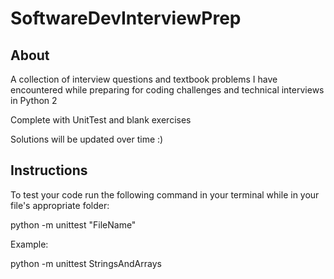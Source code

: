 # SoftwareDevInterviewPrep

## About
A collection of interview questions and textbook problems I have encountered while preparing for coding challenges and technical interviews in Python 2

Complete with UnitTest and blank exercises

Solutions will be updated over time :)

## Instructions
To test your code run the following command in your terminal while in your file's appropriate folder:

python -m  unittest "FileName"

Example:

python -m  unittest StringsAndArrays
